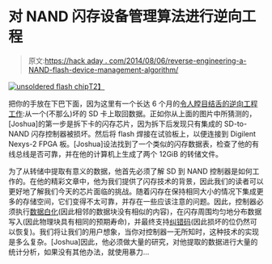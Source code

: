 # 对 NAND 闪存设备管理算法进行逆向工程

> 原文:[https://hack aday . com/2014/08/06/reverse-engineering-a-NAND-flash-device-management-algorithm/](https://hackaday.com/2014/08/06/reverse-engineering-a-nand-flash-device-management-algorithm/)

[![unsoldered flash chip](../Images/cba58378ab79a088625bff3e94980913.png)T2】](https://hackaday.com/wp-content/uploads/2014/08/sd-fux-9-xscale.jpg)

把你的手放在下巴下面，因为这里有一个长达 6 个月的[令人瞠目结舌的逆向工程工作](http://joshuawise.com/projects/ndfslave):从一个(不那么)坏的 SD 卡上取回数据。正如你从上面的图片中所猜测的，[Joshua]的第一步是拆下卡的闪存芯片，因为拆下后发现只有集成的 SD-to-NAND 闪存控制器被损坏。然后将 flash 焊接在试验板上，以便连接到 Digilent Nexys-2 FPGA 板。[Joshua]设法找到了一个类似的闪存数据表，检查了他的有线总线是否可靠，并在他的计算机上生成了两个 12GiB 的转储文件。

为了从转储中提取有意义的数据，他首先必须了解 SD 到 NAND 控制器是如何工作的。在他的精彩文章中，他为我们提供了闪存技术的背景，因此我们的读者可以更好地了解我们今天的芯片面临的挑战。随着闪存在保持相同大小的情况下集成更多的存储空间，它们变得不太可靠，并存在一些应该注意的问题。因此，控制器必须执行[数据白化](http://en.wikipedia.org/wiki/Whitening_transformation)(因此相邻的数据块没有相似的内容)，在闪存周围均匀地分布数据写入(因此物理块具有相同的预期寿命)，并最终支持[纠错码](http://en.wikipedia.org/wiki/Error-correcting_code)(因此损坏的位仍然可以恢复)。我们将让我们的用户想象，当你对控制器一无所知时，这种技术的实现是多么复杂。[Joshua]因此，他必须做大量的研究，对他提取的数据进行大量的统计分析，如果没有其他办法，就使用暴力…